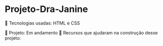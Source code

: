 # Projeto-Dra-Janine

🧰 Tecnologias usadas: HTML e CSS

🔗 Projeto: Em andamento
🔗 Recursos que ajudaram na construção desse projeto:
